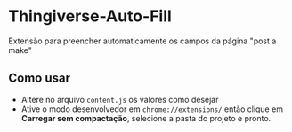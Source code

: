 # Thingiverse-Auto-Fill
Extensão para preencher automaticamente os campos da página "post a make"

## Como usar
- Altere no arquivo ```content.js``` os valores como desejar
- Ative o modo desenvolvedor em ```chrome://extensions/``` então clique em **Carregar sem compactação**, selecione a pasta do projeto e pronto.
